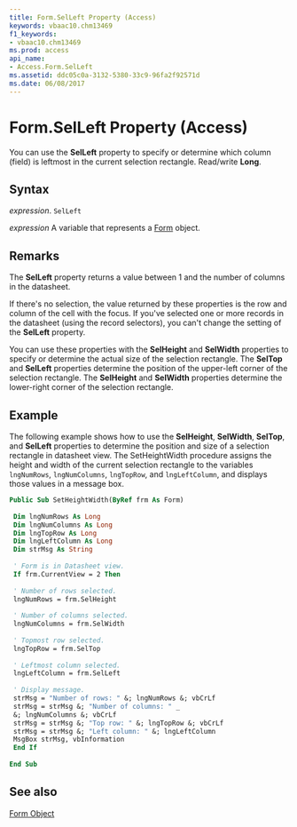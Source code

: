 ```yaml
---
title: Form.SelLeft Property (Access)
keywords: vbaac10.chm13469
f1_keywords:
- vbaac10.chm13469
ms.prod: access
api_name:
- Access.Form.SelLeft
ms.assetid: ddc05c0a-3132-5380-33c9-96fa2f92571d
ms.date: 06/08/2017
---
```



# Form.SelLeft Property (Access)

You can use the  **SelLeft** property to specify or determine which column (field) is leftmost in the current selection rectangle. Read/write **Long**.


## Syntax

 _expression_. `SelLeft`

 _expression_ A variable that represents a [Form](./Access.Form.md) object.


## Remarks

The  **SelLeft** property returns a value between 1 and the number of columns in the datasheet.

If there's no selection, the value returned by these properties is the row and column of the cell with the focus. If you've selected one or more records in the datasheet (using the record selectors), you can't change the setting of the  **SelLeft** property.

You can use these properties with the  **SelHeight** and **SelWidth** properties to specify or determine the actual size of the selection rectangle. The **SelTop** and **SelLeft** properties determine the position of the upper-left corner of the selection rectangle. The **SelHeight** and **SelWidth** properties determine the lower-right corner of the selection rectangle.


## Example

The following example shows how to use the  **SelHeight**, **SelWidth**, **SelTop**, and **SelLeft** properties to determine the position and size of a selection rectangle in datasheet view. The SetHeightWidth procedure assigns the height and width of the current selection rectangle to the variables `lngNumRows`,  `lngNumColumns`,  `lngTopRow`, and  `lngLeftColumn`, and displays those values in a message box.


```vb
Public Sub SetHeightWidth(ByRef frm As Form) 
 
 Dim lngNumRows As Long 
 Dim lngNumColumns As Long 
 Dim lngTopRow As Long 
 Dim lngLeftColumn As Long 
 Dim strMsg As String 
 
 ' Form is in Datasheet view. 
 If frm.CurrentView = 2 Then 
 
 ' Number of rows selected. 
 lngNumRows = frm.SelHeight 
 
 ' Number of columns selected. 
 lngNumColumns = frm.SelWidth 
 
 ' Topmost row selected. 
 lngTopRow = frm.SelTop 
 
 ' Leftmost column selected. 
 lngLeftColumn = frm.SelLeft 
 
 ' Display message. 
 strMsg = "Number of rows: " &; lngNumRows &; vbCrLf 
 strMsg = strMsg &; "Number of columns: " _ 
 &; lngNumColumns &; vbCrLf 
 strMsg = strMsg &; "Top row: " &; lngTopRow &; vbCrLf 
 strMsg = strMsg &; "Left column: " &; lngLeftColumn 
 MsgBox strMsg, vbInformation 
 End If 
 
End Sub
```


## See also


[Form Object](Access.Form.md)

